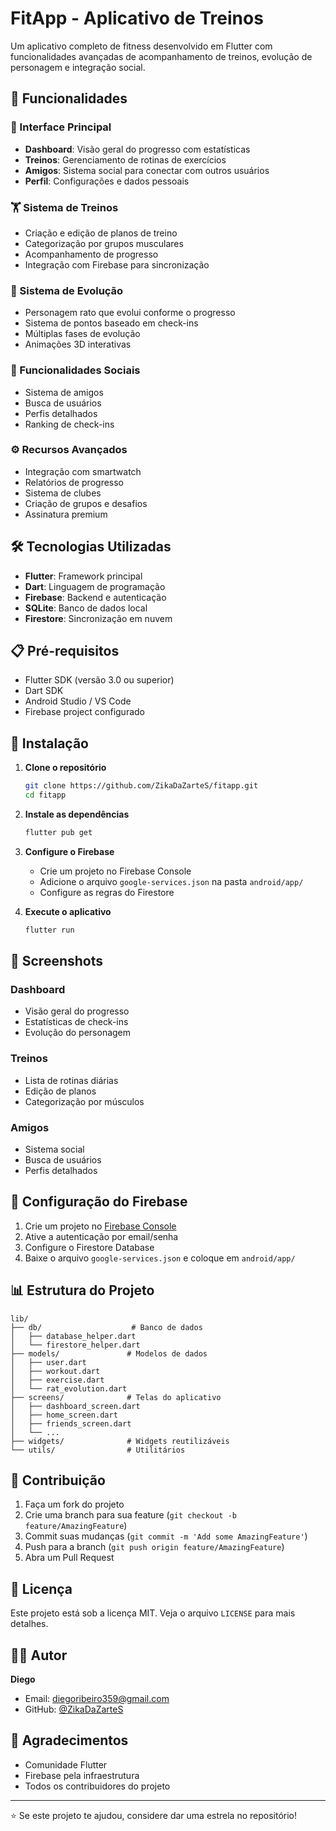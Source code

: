 # FitApp - Aplicativo de Treinos

Um aplicativo completo de fitness desenvolvido em Flutter com funcionalidades avançadas de acompanhamento de treinos, evolução de personagem e integração social.

## 🚀 Funcionalidades

### 📱 Interface Principal
- **Dashboard**: Visão geral do progresso com estatísticas
- **Treinos**: Gerenciamento de rotinas de exercícios
- **Amigos**: Sistema social para conectar com outros usuários
- **Perfil**: Configurações e dados pessoais

### 🏋️ Sistema de Treinos
- Criação e edição de planos de treino
- Categorização por grupos musculares
- Acompanhamento de progresso
- Integração com Firebase para sincronização

### 🐀 Sistema de Evolução
- Personagem rato que evolui conforme o progresso
- Sistema de pontos baseado em check-ins
- Múltiplas fases de evolução
- Animações 3D interativas

### 👥 Funcionalidades Sociais
- Sistema de amigos
- Busca de usuários
- Perfis detalhados
- Ranking de check-ins

### ⚙️ Recursos Avançados
- Integração com smartwatch
- Relatórios de progresso
- Sistema de clubes
- Criação de grupos e desafios
- Assinatura premium

## 🛠️ Tecnologias Utilizadas

- **Flutter**: Framework principal
- **Dart**: Linguagem de programação
- **Firebase**: Backend e autenticação
- **SQLite**: Banco de dados local
- **Firestore**: Sincronização em nuvem

## 📋 Pré-requisitos

- Flutter SDK (versão 3.0 ou superior)
- Dart SDK
- Android Studio / VS Code
- Firebase project configurado

## 🔧 Instalação

1. **Clone o repositório**
   ```bash
   git clone https://github.com/ZikaDaZarteS/fitapp.git
   cd fitapp
   ```

2. **Instale as dependências**
   ```bash
   flutter pub get
   ```

3. **Configure o Firebase**
   - Crie um projeto no Firebase Console
   - Adicione o arquivo `google-services.json` na pasta `android/app/`
   - Configure as regras do Firestore

4. **Execute o aplicativo**
   ```bash
   flutter run
   ```

## 📱 Screenshots

### Dashboard
- Visão geral do progresso
- Estatísticas de check-ins
- Evolução do personagem

### Treinos
- Lista de rotinas diárias
- Edição de planos
- Categorização por músculos

### Amigos
- Sistema social
- Busca de usuários
- Perfis detalhados

## 🔐 Configuração do Firebase

1. Crie um projeto no [Firebase Console](https://console.firebase.google.com/)
2. Ative a autenticação por email/senha
3. Configure o Firestore Database
4. Baixe o arquivo `google-services.json` e coloque em `android/app/`

## 📊 Estrutura do Projeto

```
lib/
├── db/                    # Banco de dados
│   ├── database_helper.dart
│   └── firestore_helper.dart
├── models/               # Modelos de dados
│   ├── user.dart
│   ├── workout.dart
│   ├── exercise.dart
│   └── rat_evolution.dart
├── screens/              # Telas do aplicativo
│   ├── dashboard_screen.dart
│   ├── home_screen.dart
│   ├── friends_screen.dart
│   └── ...
├── widgets/              # Widgets reutilizáveis
└── utils/                # Utilitários
```

## 🤝 Contribuição

1. Faça um fork do projeto
2. Crie uma branch para sua feature (`git checkout -b feature/AmazingFeature`)
3. Commit suas mudanças (`git commit -m 'Add some AmazingFeature'`)
4. Push para a branch (`git push origin feature/AmazingFeature`)
5. Abra um Pull Request

## 📄 Licença

Este projeto está sob a licença MIT. Veja o arquivo `LICENSE` para mais detalhes.

## 👨‍💻 Autor

**Diego**
- Email: diegoribeiro359@gmail.com
- GitHub: [@ZikaDaZarteS](https://github.com/ZikaDaZarteS)

## 🙏 Agradecimentos

- Comunidade Flutter
- Firebase pela infraestrutura
- Todos os contribuidores do projeto

---

⭐ Se este projeto te ajudou, considere dar uma estrela no repositório!
